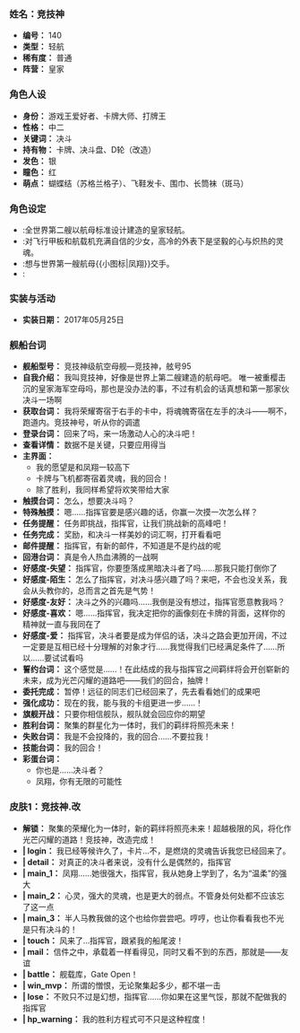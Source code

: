 ### 姓名：竞技神
* **编号：** 140
* **类型：** 轻航
* **稀有度：** 普通
* **阵营：** 皇家


### 角色人设
* **身份：** 游戏王爱好者、卡牌大师、打牌王
* **性格：** 中二
* **关键词：** 决斗
* **持有物：** 卡牌、决斗盘、D轮（改造）
* **发色：** 银
* **瞳色：** 红
* **萌点：** 蝴蝶结（苏格兰格子）、飞鞋发卡、围巾、长筒袜（斑马）


### 角色设定
* :全世界第二艘以航母标准设计建造的皇家轻航。
* :对飞行甲板和航载机充满自信的少女，高冷的外表下是坚毅的心与炽热的灵魂。
* :想与世界第一艘航母{{小图标|凤翔}}交手。
* :


### 实装与活动
* **实装日期：** 2017年05月25日


### 舰船台词
* **舰船型号：** 竞技神级航空母舰—竞技神，舷号95
* **自我介绍：** 我叫竞技神，好像是世界上第二艘建造的航母吧。 
唯一被重樱击沉的皇家海军空母吗，那也是没办法的事，不过有机会的话真想和第一那家伙决斗一场啊
* **获取台词：** 我将荣耀寄宿于右手的卡中，将魂魄寄宿在左手的决斗——啊不，跑道内。竞技神号，听从你的调遣
* **登录台词：** 回来了吗，来一场激动人心的决斗吧！
* **查看详情：** 数据不是关键，只要应用得当
* **主界面：**
  * 我的愿望是和凤翔一较高下
  * 卡牌与飞机都寄宿着灵魂，我的回合！
  * 除了胜利，我同样希望将欢笑带给大家
* **触摸台词：** 怎么，想要决斗吗？
* **特殊触摸：** 嗯……指挥官要是感兴趣的话，你赢一次摸一次怎么样？
* **任务提醒：** 任务即挑战，指挥官，让我们挑战新的高峰吧！
* **任务完成：** 奖励，和决斗一样美妙的词汇啊，打开看看吧
* **邮件提醒：** 指挥官，有新的邮件，不知道是不是约战的呢
* **回港台词：** 真是令人热血沸腾的一战啊
* **好感度-失望：** 指挥官，你要堕落成黑暗决斗者了吗……那我只能打倒你了
* **好感度-陌生：** 怎么了指挥官，对决斗感兴趣了吗？来吧，不会也没关系，我会从头教你的，总而言之首先是气势！
* **好感度-友好：** 决斗之外的兴趣吗……我倒是没有想过，指挥官愿意教我吗？
* **好感度-喜欢：** 嗯……指挥官，我决定把你的画像刻在卡牌的背面，这样你的精神就一直与我同在了
* **好感度-爱：** 指挥官，决斗者要是成为伴侣的话，决斗之路会更加开阔，不过一定要是互相已经十分理解的对象才行……我觉得我们已经满足条件了……所以……要试试看吗
* **誓约台词：** 这个感觉是……！在此结成的我与指挥官之间羁绊将会开创崭新的未来，成为光芒闪耀的道路吧——我们的回合，抽牌！
* **委托完成：** 暂停！远征的同志们已经回来了，先去看看她们的成果吧
* **强化成功：** 现在的我，能与我的卡组更进一步……！
* **旗舰开战：** 只要你相信舰队，舰队就会回应你的期望
* **胜利台词：** 聚集的群星化为一体时，我们的羁绊将照亮未来！
* **失败台词：** 我是不会投降的，我的回合……不要拉我！
* **技能台词：** 我的回合！
* **彩蛋台词：**
  * 你也是……决斗者？
  * 凤翔，你有无限的可能性


### 皮肤1：竞技神.改
* **解锁：** 聚集的荣耀化为一体时，新的羁绊将照亮未来！超越极限的风，将化作光芒闪耀的道路！竞技神，改造完成！
* **| login：** 我已经等候许久了，卡片…不，是燃烧的灵魂告诉我您已经回来了。
* **| detail：** 对真正的决斗者来说，没有什么是偶然的，指挥官
* **| main_1：** 凤翔……她很强大，指挥官，我从她身上学到了，名为“温柔”的强大
* **| main_2：** 心灵，强大的灵魂，也是更大的弱点。不管身处何处都不应该忘了这一点
* **| main_3：** 半人马教我做的这个也给你尝尝吧。哼哼，也让你看看我也不光是只有决斗的！
* **| touch：** 风来了…指挥官，跟紧我的船尾波！
* **| mail：** 信件之中，承载着一样看得见，同时又看不到的东西，那就是——友谊
* **| battle：** 舰载库，Gate Open！
* **| win_mvp：** 所谓的憎恨，无论聚集起多少，都不堪一击
* **| lose：** 不败只不过是幻想，指挥官……你如果在这里气馁，那就不配做我的指挥官
* **| hp_warning：** 我的胜利方程式可不只是这种程度！
